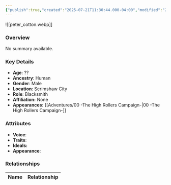 ```yaml
---
{"publish":true,"created":"2025-07-21T11:30:44.000-04:00","modified":"2025-07-27T18:18:30.000-04:00","published":"2025-07-27T18:18:30.000-04:00","cssclasses":"","Age":"??","Ancestry":"Human","Gender":"Male","Location":["Scrimshaw City"],"Role":["Blacksmith"],"Affiliation":["None"],"Appearances":["[[00 -The High Rollers Campaign-]]"]}
---
```



![[peter_cotton.webp]]

### Overview
No summary available.

### Key Details
- **Age**: ??
- **Ancestry**: Human
- **Gender**: Male
- **Location**: Scrimshaw City
- **Role**: Blacksmith
- **Affiliation:** None
- **Appearances:** [[Adventures/00 -The High Rollers Campaign-\|00 -The High Rollers Campaign-]]

### Attributes
- **Voice**: 
- **Traits**: 
- **Ideals:** 
- **Appearance**:

### Relationships

| Name  | Relationship |
| ----- | ------------ |
